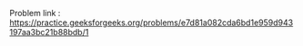 Problem link : https://practice.geeksforgeeks.org/problems/e7d81a082cda6bd1e959d943197aa3bc21b88bdb/1